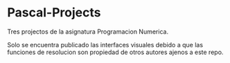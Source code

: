 # Pascal-Projects

Tres projectos de la asignatura Programacion Numerica.

Solo se encuentra publicado las interfaces visuales debido a que las funciones de resolucion son propiedad de otros autores ajenos a este repo.


